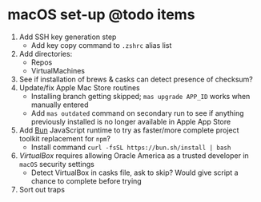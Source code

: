 # macOS set-up @todo items

1. Add SSH key generation step
    - Add key copy command to `.zshrc` alias list
1. Add directories:
    - Repos
    - VirtualMachines
1. See if installation of brews & casks can detect presence of checksum?
1. Update/fix Apple Mac Store routines
    - Installing branch getting skipped; `mas upgrade APP_ID` works when manually entered
    - Add `mas outdated` command on secondary run to see if anything previously installed is no longer available in Apple App Store
1. Add [Bun](https://bun.sh/) JavaScript runtime to try as faster/more complete project toolkit replacement for `npm`?
    - Install command `curl -fsSL https://bun.sh/install | bash`
1. _VirtualBox_ requires allowing Oracle America as a trusted developer in `macOS` security settings
    - Detect VirtualBox in casks file, ask to skip? Would give script a chance to complete before trying
1. Sort out traps
